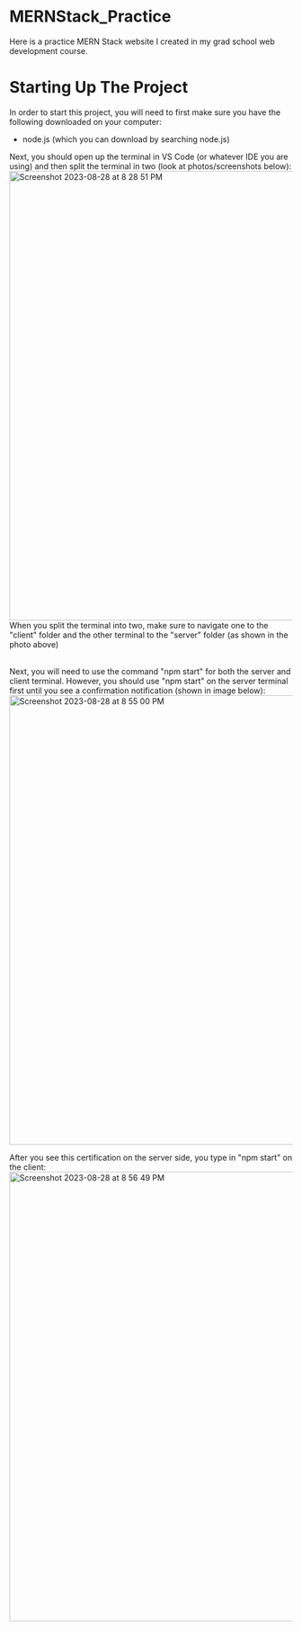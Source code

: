 # MERNStack_Practice

Here is a practice MERN Stack website I created in my grad school web development course.

# Starting Up The Project

In order to start this project, you will need to first make sure you have the following downloaded on your computer:

- node.js (which you can download by searching node.js)

Next, you should open up the terminal in VS Code (or whatever IDE you are using) and then split the terminal in two (look at photos/screenshots below):
<br>
<img width="800" alt="Screenshot 2023-08-28 at 8 28 51 PM" src="https://github.com/AngealX/MERNStack_Practice/assets/58092636/6223f4cc-9af6-4458-8baf-5377ccad2429">
<br>
When you split the terminal into two, make sure to navigate one to the "client" folder and the other terminal to the "server" folder (as shown in the photo above)

<br>
Next, you will need to use the command "npm start" for both the server and client terminal. However, you should use "npm start" on the server terminal first until you see a confirmation notification (shown in image below):
<br> 
<img width="800" alt="Screenshot 2023-08-28 at 8 55 00 PM" src="https://github.com/AngealX/MERNStack_Practice/assets/58092636/5882feb8-b5b5-48ee-a791-c07e8afc5514">
<br>

After you see this certification on the server side, you type in "npm start" on the client: 
<br>
<img width="800" alt="Screenshot 2023-08-28 at 8 56 49 PM" src="https://github.com/AngealX/MERNStack_Practice/assets/58092636/825ab736-a26b-41ca-a098-f80b8cda09a5">
<br> 

